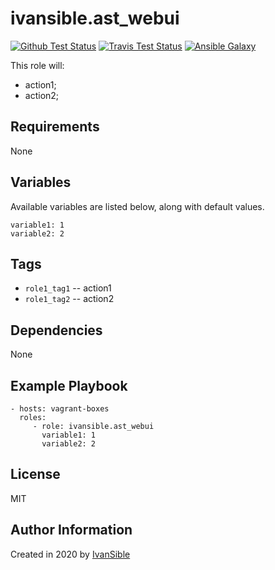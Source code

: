# ivansible.ast_webui

[![Github Test Status](https://github.com/ivansible/ast-webui/workflows/Molecule%20test/badge.svg?branch=master)](https://github.com/ivansible/ast-webui/actions)
[![Travis Test Status](https://travis-ci.org/ivansible/ast-webui.svg?branch=master)](https://travis-ci.org/ivansible/ast-webui)
[![Ansible Galaxy](https://img.shields.io/badge/galaxy-ivansible.ast__webui-68a.svg?style=flat)](https://galaxy.ansible.com/ivansible/ast_webui/)

This role will:
 - action1;
 - action2;


## Requirements

None


## Variables

Available variables are listed below, along with default values.

    variable1: 1
    variable2: 2


## Tags

- `role1_tag1` -- action1
- `role1_tag2` -- action2


## Dependencies

None


## Example Playbook

    - hosts: vagrant-boxes
      roles:
         - role: ivansible.ast_webui
           variable1: 1
           variable2: 2


## License

MIT


## Author Information

Created in 2020 by [IvanSible](https://github.com/ivansible)
